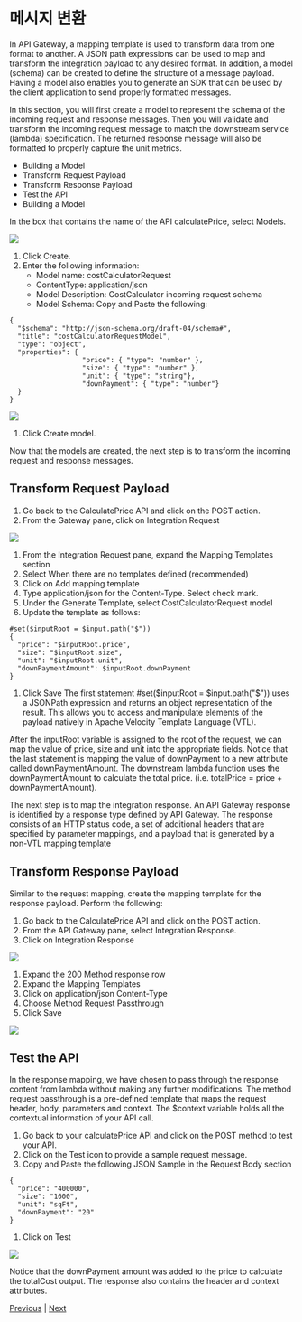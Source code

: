# 메시지 변환

In API Gateway, a mapping template is used to transform data from one format to another. A JSON path expressions can be used to map and transform the integration payload to any desired format. In addition, a model (schema) can be created to define the structure of a message payload. Having a model also enables you to generate an SDK that can be used by the client application to send properly formatted messages.

In this section, you will first create a model to represent the schema of the incoming request and response messages. Then you will validate and transform the incoming request message to match the downstream service (lambda) specification. The returned response message will also be formatted to properly capture the unit metrics.

* Building a Model
* Transform Request Payload
* Transform Response Payload
* Test the API
* Building a Model

In the box that contains the name of the API calculatePrice, select Models.

![](../../../../images/Figure10-CreateANewModel.png)

1. Click Create.
2. Enter the following information:
   * Model name: costCalculatorRequest
   * ContentType: application/json
   * Model Description: CostCalculator incoming request schema
   * Model Schema: Copy and Paste the following:

```
{
  "$schema": "http://json-schema.org/draft-04/schema#",
  "title": "costCalculatorRequestModel",
  "type": "object",
  "properties": {
                  "price": { "type": "number" },
                  "size": { "type": "number" },
                  "unit": { "type": "string"}, 
                  "downPayment": { "type": "number"} 
  }
}
```

![](../../../../images/Figure11-ModelDefinition.png)

1. Click Create model.

Now that the models are created, the next step is to transform the incoming request and response messages.

## Transform Request Payload

1. Go back to the CalculatePrice API and click on the POST action.
2. From the Gateway pane, click on Integration Request

![](../../../../images/Figure12-IntegrationRequest.png)

1. From the Integration Request pane, expand the Mapping Templates section
2. Select When there are no templates defined (recommended)
3. Click on Add mapping template
4. Type application/json for the Content-Type. Select check mark.
5. Under the Generate Template, select CostCalculatorRequest model
6. Update the template as follows:

```
#set($inputRoot = $input.path("$"))
{
  "price": "$inputRoot.price",
  "size": "$inputRoot.size",
  "unit": "$inputRoot.unit",
  "downPaymentAmount": $inputRoot.downPayment
}
```

1. Click Save The first statement #set($inputRoot = $input.path("$")) uses a JSONPath expression and returns an object representation of the result. This allows you to access and manipulate elements of the payload natively in Apache Velocity Template Language (VTL).

After the inputRoot variable is assigned to the root of the request, we can map the value of price, size and unit into the appropriate fields. Notice that the last statement is mapping the value of downPayment to a new attribute called downPaymentAmount. The downstream lambda function uses the downPaymentAmount to calculate the total price. (i.e. totalPrice = price + downPaymentAmount).

The next step is to map the integration response. An API Gateway response is identified by a response type defined by API Gateway. The response consists of an HTTP status code, a set of additional headers that are specified by parameter mappings, and a payload that is generated by a non-VTL mapping template

## Transform Response Payload

Similar to the request mapping, create the mapping template for the response payload. Perform the following:

1. Go back to the CalculatePrice API and click on the POST action.
2. From the API Gateway pane, select Integration Response.
3. Click on Integration Response

![](../../../../images/Figure13-IntegrationResponse.png)

1. Expand the 200 Method response row
2. Expand the Mapping Templates
3. Click on application/json Content-Type
4. Choose Method Request Passthrough
5. Click Save

![](../../../../images/Figure14-MethodRequestPassthrough.png)

## Test the API

In the response mapping, we have chosen to pass through the response content from lambda without making any further modifications. The method request passthrough is a pre-defined template that maps the request header, body, parameters and context. The $context variable holds all the contextual information of your API call.

1. Go back to your calculatePrice API and click on the POST method to test your API.
2. Click on the Test icon to provide a sample request message.
3. Copy and Paste the following JSON Sample in the Request Body section

```
{
  "price": "400000",
  "size": "1600",
  "unit": "sqFt",
  "downPayment": "20"
} 
```

1. Click on Test

![](../../../../images/Figure15-MessageResponse.png)

Notice that the downPayment amount was added to the price to calculate the totalCost output. The response also contains the header and context attributes.

[Previous](2-apigateway.md) | [Next](4-apigateway.md)
